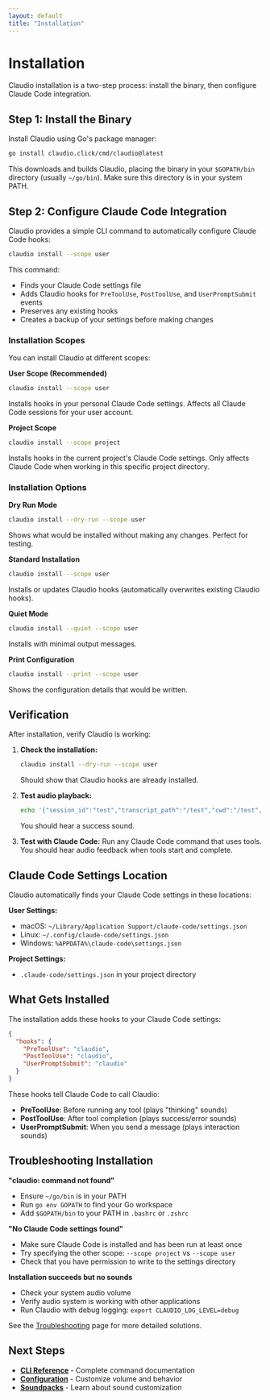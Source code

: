 ```yaml
---
layout: default
title: "Installation"
---
```


# Installation

Claudio installation is a two-step process: install the binary, then configure Claude Code integration.

## Step 1: Install the Binary

Install Claudio using Go's package manager:

```bash
go install claudio.click/cmd/claudio@latest
```

This downloads and builds Claudio, placing the binary in your `$GOPATH/bin` directory (usually `~/go/bin`). Make sure this directory is in your system PATH.

## Step 2: Configure Claude Code Integration

Claudio provides a simple CLI command to automatically configure Claude Code hooks:

```bash
claudio install --scope user
```

This command:
- Finds your Claude Code settings file
- Adds Claudio hooks for `PreToolUse`, `PostToolUse`, and `UserPromptSubmit` events
- Preserves any existing hooks
- Creates a backup of your settings before making changes

### Installation Scopes

You can install Claudio at different scopes:

**User Scope (Recommended)**
```bash
claudio install --scope user
```
Installs hooks in your personal Claude Code settings. Affects all Claude Code sessions for your user account.

**Project Scope**
```bash
claudio install --scope project
```
Installs hooks in the current project's Claude Code settings. Only affects Claude Code when working in this specific project directory.

### Installation Options

**Dry Run Mode**
```bash
claudio install --dry-run --scope user
```
Shows what would be installed without making any changes. Perfect for testing.

**Standard Installation**
```bash
claudio install --scope user
```
Installs or updates Claudio hooks (automatically overwrites existing Claudio hooks).

**Quiet Mode**
```bash
claudio install --quiet --scope user
```
Installs with minimal output messages.

**Print Configuration**
```bash
claudio install --print --scope user
```
Shows the configuration details that would be written.

## Verification

After installation, verify Claudio is working:

1. **Check the installation:**
   ```bash
   claudio install --dry-run --scope user
   ```
   Should show that Claudio hooks are already installed.

2. **Test audio playback:**
   ```bash
   echo '{"session_id":"test","transcript_path":"/test","cwd":"/test","hook_event_name":"PostToolUse","tool_name":"Bash","tool_response":{"stdout":"success","stderr":"","interrupted":false}}' | claudio
   ```
   You should hear a success sound.

3. **Test with Claude Code:**
   Run any Claude Code command that uses tools. You should hear audio feedback when tools start and complete.

## Claude Code Settings Location

Claudio automatically finds your Claude Code settings in these locations:

**User Settings:**
- macOS: `~/Library/Application Support/claude-code/settings.json`
- Linux: `~/.config/claude-code/settings.json`
- Windows: `%APPDATA%\claude-code\settings.json`

**Project Settings:**
- `.claude-code/settings.json` in your project directory

## What Gets Installed

The installation adds these hooks to your Claude Code settings:

```json
{
  "hooks": {
    "PreToolUse": "claudio",
    "PostToolUse": "claudio",
    "UserPromptSubmit": "claudio"
  }
}
```

These hooks tell Claude Code to call Claudio:
- **PreToolUse**: Before running any tool (plays "thinking" sounds)
- **PostToolUse**: After tool completion (plays success/error sounds)
- **UserPromptSubmit**: When you send a message (plays interaction sounds)

## Troubleshooting Installation

**"claudio: command not found"**
- Ensure `~/go/bin` is in your PATH
- Run `go env GOPATH` to find your Go workspace
- Add `$GOPATH/bin` to your PATH in `.bashrc` or `.zshrc`

**"No Claude Code settings found"**
- Make sure Claude Code is installed and has been run at least once
- Try specifying the other scope: `--scope project` vs `--scope user`
- Check that you have permission to write to the settings directory

**Installation succeeds but no sounds**
- Check your system audio volume
- Verify audio system is working with other applications
- Run Claudio with debug logging: `export CLAUDIO_LOG_LEVEL=debug`

See the [Troubleshooting](/troubleshooting) page for more detailed solutions.

## Next Steps

- **[CLI Reference](/cli-reference)** - Complete command documentation
- **[Configuration](/configuration)** - Customize volume and behavior
- **[Soundpacks](/soundpacks)** - Learn about sound customization